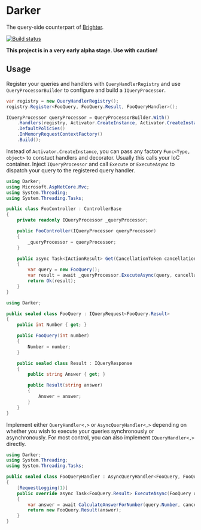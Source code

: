 # Darker
The query-side counterpart of [Brighter](http://iancooper.github.io/Paramore/Brighter.html).

[![Build status](https://ci.appveyor.com/api/projects/status/6h8wjaxfd01aw14h?svg=true)](https://ci.appveyor.com/project/dstockhammer/darker)

**This project is in a very early alpha stage. Use with caution!**

## Usage

Register your queries and handlers with `QueryHandlerRegistry` and use `QueryProcessorBuilder` to configure and build a `IQueryProcessor`.

```csharp
var registry = new QueryHandlerRegistry();
registry.Register<FooQuery, FooQuery.Result, FooQueryHandler>();

IQueryProcessor queryProcessor = QueryProcessorBuilder.With()
    .Handlers(registry, Activator.CreateInstance, Activator.CreateInstance)
    .DefaultPolicies()
    .InMemoryRequestContextFactory()
    .Build();
```

Instead of `Activator.CreateInstance`, you can pass any factory `Func<Type, object>` to constuct handlers and decorator. Usually this calls your IoC container.
Inject `IQueryProcessor` and call `Execute` or `ExecuteAsync` to dispatch your query to the registered query handler.

```csharp
using Darker;
using Microsoft.AspNetCore.Mvc;
using System.Threading;
using System.Threading.Tasks;

public class FooController : ControllerBase
{
    private readonly IQueryProcessor _queryProcessor;

    public FooController(IQueryProcessor queryProcessor)
    {
        _queryProcessor = queryProcessor;
    }

    public async Task<IActionResult> Get(CancellationToken cancellationToken = default(CancellationToken))
    {
        var query = new FooQuery();
        var result = await _queryProcessor.ExecuteAsync(query, cancellationToken);
        return Ok(result);
    }
}
```

```csharp
using Darker;

public sealed class FooQuery : IQueryRequest<FooQuery.Result>
{
    public int Number { get; }

    public FooQuery(int number)
    {
        Number = number;
    }

    public sealed class Result : IQueryResponse
    {
        public string Answer { get; }

        public Result(string answer)
        {
            Answer = answer;
        }
    }
}
```

Implement either `QueryHandler<,>` or `AsyncQueryHandler<,>` depending on whether you wish to execute your queries synchronously or asynchronously.
For most control, you can also implement `IQueryHandler<,>` directly.

```csharp
using Darker;
using System.Threading;
using System.Threading.Tasks;

public sealed class FooQueryHandler : AsyncQueryHandler<FooQuery, FooQuery.Result>
{
    [RequestLogging(1)]
    public override async Task<FooQuery.Result> ExecuteAsync(FooQuery query, CancellationToken cancellationToken = default(CancellationToken))
    {
        var answer = await CalculateAnswerForNumber(query.Number, cancellationToken).ConfigureAwait(false);
        return new FooQuery.Result(answer);
    }
}
```